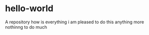 # hello-world
A repository
how is everything
i am pleased to do this
anything more
nothinng to do much
